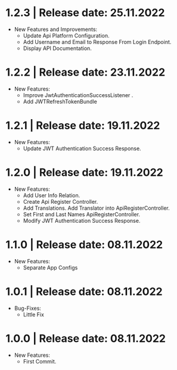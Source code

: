 1.2.3	|	Release date: **25.11.2022**
============================================
* New Features and Improvements:
  - Update Api Platform Configuration.
  - Add Username and Email to Response From  Login Endpoint.
  - Display API Documentation.


1.2.2	|	Release date: **23.11.2022**
============================================
* New Features:
  - Improve JwtAuthenticationSuccessListener .
  - Add JWTRefreshTokenBundle


1.2.1	|	Release date: **19.11.2022**
============================================
* New Features:
  - Update JWT Authentication Success Response.


1.2.0	|	Release date: **19.11.2022**
============================================
* New Features:
  - Add User Info Relation.
  - Create Api Register Controller.
  - Add Translations. Add Translator into ApiRegisterController.
  - Set First and Last Names ApiRegisterController.
  - Modify JWT Authentication Success Response.


1.1.0	|	Release date: **08.11.2022**
============================================
* New Features:
  - Separate App Configs


1.0.1	|	Release date: **08.11.2022**
============================================
* Bug-Fixes:
  - Little Fix


1.0.0	|	Release date: **08.11.2022**
============================================
* New Features:
  - First Commit.


